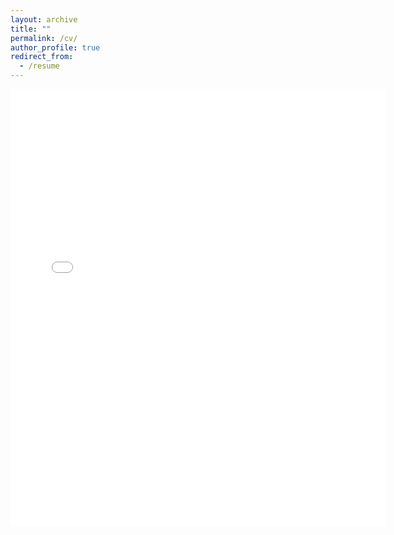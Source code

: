 ```yaml
---
layout: archive
title: ""
permalink: /cv/
author_profile: true
redirect_from:
  - /resume
---
```


<embed src="{{ https://marcwu-929.github.io// }}/files/CV_Mingda Wu.pdf" width="600" height="700" type='application/pdf'> 
